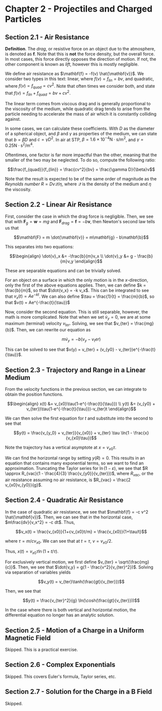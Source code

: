 # Chapter 2 - Projectiles and Charged Particles

## Section 2.1 - Air Resistance

**Definition**. The *drag*, or resistive force on an object due to the atmosphere, is denoted as $\mathbf{f}$. Note that this is **not** the force density, but the overall force. In most cases, this force directly opposes the direction of motion. If not, the other component is known as *lift*, however this is mostly negligible.

We define air resistance as $\mathbf{f} = -f(v) \hat{\mathbf{v}}$. We consider two types in this text: linear, where $f(v) = f_{lin} = bv$, and quadratic, where $f(v) = f_{quad} = cv^2$. Note that often times we consider both, and state that $f(v) = f_{lin} + f_{quad} = bv + cv^2$.

The linear term comes from viscous drag and is generally proportional to the viscosity of the medium, while quadratic drag tends to arise from the particle needing to accelerate the mass of air which it is constantly colliding against.

In some cases, we can calculate these coefficients. With $D$ as the diameter of a spherical object, and $\beta$ and $\gamma$ as properties of the medium, we can state that $b = \beta D$ and $c = \gamma D^2$. In air at STP, $\beta = 1.6 \times 10^{-4} \text{N} \cdot \text{s}/\text{m}^2$, and $\gamma = 0.25 \text{N} \cdot \text{s}^2/\text{m}^4$.

Oftentimes, one factor is far more impactful than the other, meaning that the smaller of the two may be neglected. To do so, compute the following ratio:

$$\frac{f_{quad}}{f_{lin}} = \frac{cv^2}{bv} = \frac{\gamma D}{\beta}v$$

Note that the result is expected to be of the same order of magnitude as the *Reynolds number* $R = Dv \mathcal{Q}/\eta$, where $\mathcal{Q}$ is the density of the medium and $\eta$ the viscosity.

## Section 2.2 - Linear Air Resistance

First, consider the case in which the drag force is negligible. Then, we see that with $\mathbf{F}_g = \mathbf{w} = mg$ and $\mathbf{F}_{drag} = \mathbf{f} = -b\mathbf{v}$, then Newton's second law tells us that

$$\mathbf{F} = m \dot{\mathbf{v}} = m\mathbf{g} - b\mathbf{b}$$

This separates into two equations:

$$\begin{align}
\dot{v}_x &= -\frac{b}{m}v_x \\
\dot{v}_y &= g - \frac{b}{m}v_y
\end{align}$$

These are separable equations and can be trivially solved.

For an object on a surface in which the only motion is in the $x$-direction, only the first of the above equations applies. Then, we can define $k = \frac{b}{m}$, so that $\dot{v_x} = -k v_x$. This can be integrated to see that $v_x(t) = Ae^{-kt}$. We can also define $\tau = \frac{1}{t} = \frac{m}{b}$, so that $v(t) = Ae^{-\frac{t}{\tau}}$

Now, consider the second equation. This is still separable, however, the math is more complicated. Note that when we set $\dot{v}_y = 0$, we are at some maximum (terminal) velocity $v_{ter}$. Solving, we see that $v_{ter} = \frac{mg}{b}$. Then, we can rewrite our equation as

$$m\dot{v}_y = -b(v_y - v_ter)$$

This can be solved to see that $v(y) = v_{ter} + (v_{y0} - v_{ter})e^{-\frac{t}{\tau}}$.

## Section 2.3 - Trajectory and Range in a Linear Medium

From the velocity functions in the previous section, we can integrate to obtain the position functions.

$$\begin{align}
x(t) &= v_{x0}\tau(1-e^{-\frac{t}{\tau}}) \\
y(t) &= (v_{y0} + v_{ter})\tau(1-e^{-\frac{t}{\tau}})-v_{ter}t
\end{align}$$

We can then solve the first equation for $t$ and substitute into the second to see that

$$y(t) = \frac{v_{y_0} + v_{ter}}{v_{x0}} + v_{ter} \tau \ln(1 - \frac{x}{v_{x0}\tau})$$

Note the trajectory has a vertical asymptote at $x = v_{x0} \tau$.

We can find the horizontal range by setting $y(R) = 0$. This results in an equation that contains many exponential terms, so we want to find an approximation. Truncating the Taylor series for $\ln(1 - \varepsilon)$, we see that $R \approx R_{vac}(1 - \frac{4}{3} \frac{v_{y0}}{v_{ter}})$, where $R_{vac}$, or the air resistance assuming no air resistance, is $R_{vac} = \frac{2 v_{x0}v_{y0}}{g}$.

## Section 2.4 - Quadratic Air Resistance

In the case of quadratic air resistance, we see that $\mathbf{f} = -c v^2 \hat{\mathbf{v}}$. Then, we can see that in the horizontal case, $m\frac{dv}{v_x^2} = -c dt$. Thus,

$$v_x(t) = \frac{v_{x0}}{1+cv_{x0}t/m} = \frac{v_{x0}}{1+\tau/t}$$

where $\tau = m/cv_{x0}$. We can see that at $t = \tau$, $v = v_{x0}/2$.

Thus, $x(t) = v_{x0} \tau \ln(1 + t / \tau)$.

For exclusively vertical motion, we first define $v_{ter} = \sqrt{\frac{mg}{c}}$. Then, we see that $\dot{v_y} = g(1 - \frac{v^2}{v_{ter}^2})$. Solving via separation of variables yields

$$v_y(t) = v_{ter}\tanh(\frac{gt}{v_{ter}})$$

Then, we see that

$$y(t) = \frac{v_{ter}^2}{g} \ln(\cosh(\frac{gt}{v_{ter}}))$$

In the case where there is both vertical and horizontal motion, the differential equation no longer has an analytic solution.

## Section 2.5 - Motion of a Charge in a Uniform Magnetic Field

Skipped. This is a practical exercise.

## Section 2.6 - Complex Exponentials

Skipped. This covers Euler's formula, Taylor series, etc.

## Section 2.7 - Solution for the Charge in a B Field

Skipped.
